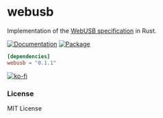 # webusb

Implementation of the [WebUSB specification](https://wicg.github.io/webusb/) in
Rust.

[![Documentation](https://docs.rs/webusb/badge.svg)](https://docs.rs/webusb)
[![Package](https://img.shields.io/crates/v/webusb.svg)](https://crates.io/crates/webusb)

```toml
[dependencies]
webusb = "0.1.1"
```

[![ko-fi](https://ko-fi.com/img/githubbutton_sm.svg)](https://ko-fi.com/X8X4Y6IZ)

### License

MIT License
